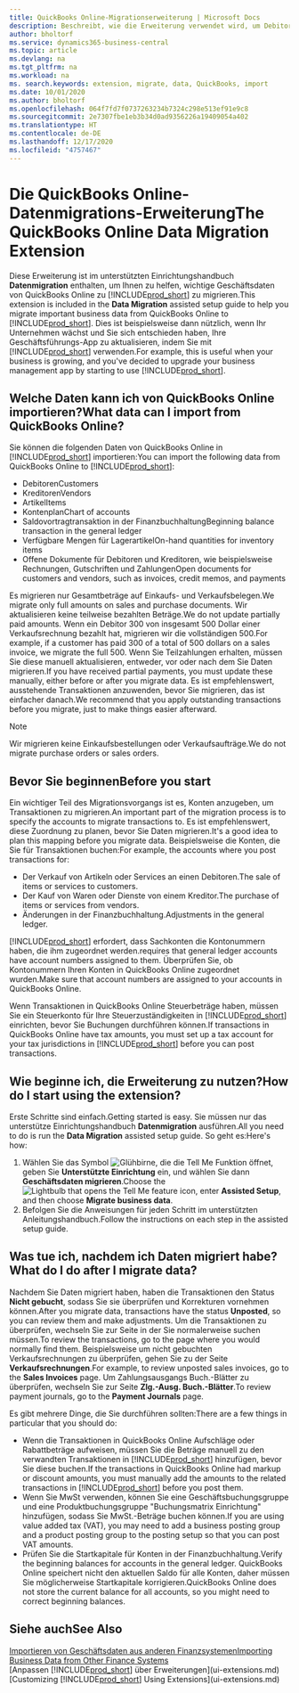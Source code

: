 ```yaml
---
title: QuickBooks Online-Migrationserweiterung | Microsoft Docs
description: Beschreibt, wie die Erweiterung verwendet wird, um Debitoren, Kreditoren, Artikel und Konten aus QuickBooks Online zu Business Central zu migrieren.
author: bholtorf
ms.service: dynamics365-business-central
ms.topic: article
ms.devlang: na
ms.tgt_pltfrm: na
ms.workload: na
ms. search.keywords: extension, migrate, data, QuickBooks, import
ms.date: 10/01/2020
ms.author: bholtorf
ms.openlocfilehash: 064f7fd7f0737263234b7324c298e513ef91e9c8
ms.sourcegitcommit: 2e7307fbe1eb3b34d0ad9356226a19409054a402
ms.translationtype: HT
ms.contentlocale: de-DE
ms.lasthandoff: 12/17/2020
ms.locfileid: "4757467"
---
```

# <a name="the-quickbooks-online-data-migration-extension"></a><span data-ttu-id="76e5a-103">Die QuickBooks Online-Datenmigrations-Erweiterung</span><span class="sxs-lookup"><span data-stu-id="76e5a-103">The QuickBooks Online Data Migration Extension</span></span>

<span data-ttu-id="76e5a-104">Diese Erweiterung ist im unterstützten Einrichtungshandbuch **Datenmigration** enthalten, um Ihnen zu helfen, wichtige Geschäftsdaten von QuickBooks Online zu [!INCLUDE[prod_short](includes/prod_short.md)] zu migrieren.</span><span class="sxs-lookup"><span data-stu-id="76e5a-104">This extension is included in the **Data Migration** assisted setup guide to help you migrate important business data from QuickBooks Online to [!INCLUDE[prod_short](includes/prod_short.md)].</span></span> <span data-ttu-id="76e5a-105">Dies ist beispielsweise dann nützlich, wenn Ihr Unternehmen wächst und Sie sich entschieden haben, Ihre Geschäftsführungs-App zu aktualisieren, indem Sie mit [!INCLUDE[prod_short](includes/prod_short.md)] verwenden.</span><span class="sxs-lookup"><span data-stu-id="76e5a-105">For example, this is useful when your business is growing, and you've decided to upgrade your business management app by starting to use [!INCLUDE[prod_short](includes/prod_short.md)].</span></span>

## <a name="what-data-can-i-import-from-quickbooks-online"></a><span data-ttu-id="76e5a-106">Welche Daten kann ich von QuickBooks Online importieren?</span><span class="sxs-lookup"><span data-stu-id="76e5a-106">What data can I import from QuickBooks Online?</span></span>

<span data-ttu-id="76e5a-107">Sie können die folgenden Daten von QuickBooks Online in [!INCLUDE[prod_short](includes/prod_short.md)] importieren:</span><span class="sxs-lookup"><span data-stu-id="76e5a-107">You can import the following data from QuickBooks Online to [!INCLUDE[prod_short](includes/prod_short.md)]:</span></span>  

* <span data-ttu-id="76e5a-108">Debitoren</span><span class="sxs-lookup"><span data-stu-id="76e5a-108">Customers</span></span>
* <span data-ttu-id="76e5a-109">Kreditoren</span><span class="sxs-lookup"><span data-stu-id="76e5a-109">Vendors</span></span>
* <span data-ttu-id="76e5a-110">Artikel</span><span class="sxs-lookup"><span data-stu-id="76e5a-110">Items</span></span>
* <span data-ttu-id="76e5a-111">Kontenplan</span><span class="sxs-lookup"><span data-stu-id="76e5a-111">Chart of accounts</span></span>
* <span data-ttu-id="76e5a-112">Saldovortragtransaktion in der Finanzbuchhaltung</span><span class="sxs-lookup"><span data-stu-id="76e5a-112">Beginning balance transaction in the general ledger</span></span>
* <span data-ttu-id="76e5a-113">Verfügbare Mengen für Lagerartikel</span><span class="sxs-lookup"><span data-stu-id="76e5a-113">On-hand quantities for inventory items</span></span>
* <span data-ttu-id="76e5a-114">Offene Dokumente für Debitoren und Kreditoren, wie beispielsweise Rechnungen, Gutschriften und Zahlungen</span><span class="sxs-lookup"><span data-stu-id="76e5a-114">Open documents for customers and vendors, such as invoices, credit memos, and payments</span></span>

<span data-ttu-id="76e5a-115">Es migrieren nur Gesamtbeträge auf Einkaufs- und Verkaufsbelegen.</span><span class="sxs-lookup"><span data-stu-id="76e5a-115">We migrate only full amounts on sales and purchase documents.</span></span> <span data-ttu-id="76e5a-116">Wir aktualisieren keine teilweise bezahlten Beträge.</span><span class="sxs-lookup"><span data-stu-id="76e5a-116">We do not update partially paid amounts.</span></span> <span data-ttu-id="76e5a-117">Wenn ein Debitor 300 von insgesamt 500 Dollar einer Verkaufsrechnung bezahlt hat, migrieren wir die vollständigen 500.</span><span class="sxs-lookup"><span data-stu-id="76e5a-117">For example, if a customer has paid 300 of a total of 500 dollars on a sales invoice, we migrate the full 500.</span></span> <span data-ttu-id="76e5a-118">Wenn Sie Teilzahlungen erhalten, müssen Sie diese manuell aktualisieren, entweder, vor oder nach dem Sie Daten migrieren.</span><span class="sxs-lookup"><span data-stu-id="76e5a-118">If you have received partial payments, you must update these manually, either before or after you migrate data.</span></span> <span data-ttu-id="76e5a-119">Es ist empfehlenswert, ausstehende Transaktionen anzuwenden, bevor Sie migrieren, das ist einfacher danach.</span><span class="sxs-lookup"><span data-stu-id="76e5a-119">We recommend that you apply outstanding transactions before you migrate, just to make things easier afterward.</span></span>

> [!NOTE]  
> <span data-ttu-id="76e5a-120">Wir migrieren keine Einkaufsbestellungen oder Verkaufsaufträge.</span><span class="sxs-lookup"><span data-stu-id="76e5a-120">We do not migrate purchase orders or sales orders.</span></span>

## <a name="before-you-start"></a><span data-ttu-id="76e5a-121">Bevor Sie beginnen</span><span class="sxs-lookup"><span data-stu-id="76e5a-121">Before you start</span></span>

<span data-ttu-id="76e5a-122">Ein wichtiger Teil des Migrationsvorgangs ist es, Konten anzugeben, um Transaktionen zu migrieren.</span><span class="sxs-lookup"><span data-stu-id="76e5a-122">An important part of the migration process is to specify the accounts to migrate transactions to.</span></span> <span data-ttu-id="76e5a-123">Es ist empfehlenswert, diese Zuordnung zu planen, bevor Sie Daten migrieren.</span><span class="sxs-lookup"><span data-stu-id="76e5a-123">It's a good idea to plan this mapping before you migrate data.</span></span> <span data-ttu-id="76e5a-124">Beispielsweise die Konten, die Sie für Transaktionen buchen:</span><span class="sxs-lookup"><span data-stu-id="76e5a-124">For example, the accounts where you post transactions for:</span></span>  

* <span data-ttu-id="76e5a-125">Der Verkauf von Artikeln oder Services an einen Debitoren.</span><span class="sxs-lookup"><span data-stu-id="76e5a-125">The sale of items or services to customers.</span></span>
* <span data-ttu-id="76e5a-126">Der Kauf von Waren oder Dienste von einem Kreditor.</span><span class="sxs-lookup"><span data-stu-id="76e5a-126">The purchase of items or services from vendors.</span></span>  
* <span data-ttu-id="76e5a-127">Änderungen in der Finanzbuchhaltung.</span><span class="sxs-lookup"><span data-stu-id="76e5a-127">Adjustments in the general ledger.</span></span>  

[!INCLUDE[prod_short](includes/prod_short.md)] <span data-ttu-id="76e5a-128">erfordert, dass Sachkonten die Kontonummern haben, die ihm zugeordnet werden.</span><span class="sxs-lookup"><span data-stu-id="76e5a-128">requires that general ledger accounts have account numbers assigned to them.</span></span> <span data-ttu-id="76e5a-129">Überprüfen Sie, ob Kontonummern Ihren Konten in QuickBooks Online zugeordnet wurden.</span><span class="sxs-lookup"><span data-stu-id="76e5a-129">Make sure that account numbers are assigned to your accounts in QuickBooks Online.</span></span>

<span data-ttu-id="76e5a-130">Wenn Transaktionen in QuickBooks Online Steuerbeträge haben, müssen Sie ein Steuerkonto für Ihre Steuerzuständigkeiten in [!INCLUDE[prod_short](includes/prod_short.md)] einrichten, bevor Sie Buchungen durchführen können.</span><span class="sxs-lookup"><span data-stu-id="76e5a-130">If transactions in QuickBooks Online have tax amounts, you must set up a tax account for your tax jurisdictions in [!INCLUDE[prod_short](includes/prod_short.md)] before you can post transactions.</span></span>

## <a name="how-do-i-start-using-the-extension"></a><span data-ttu-id="76e5a-131">Wie beginne ich, die Erweiterung zu nutzen?</span><span class="sxs-lookup"><span data-stu-id="76e5a-131">How do I start using the extension?</span></span>

<span data-ttu-id="76e5a-132">Erste Schritte sind einfach.</span><span class="sxs-lookup"><span data-stu-id="76e5a-132">Getting started is easy.</span></span> <span data-ttu-id="76e5a-133">Sie müssen nur das unterstütze Einrichtungshandbuch **Datenmigration** ausführen.</span><span class="sxs-lookup"><span data-stu-id="76e5a-133">All you need to do is run the **Data Migration** assisted setup guide.</span></span> <span data-ttu-id="76e5a-134">So geht es:</span><span class="sxs-lookup"><span data-stu-id="76e5a-134">Here's how:</span></span>

1. <span data-ttu-id="76e5a-135">Wählen Sie das Symbol ![Glühbirne, die die Tell Me Funktion öffnet](media/ui-search/search_small.png "Was möchten Sie tun?"), geben Sie **Unterstützte Einrichtung** ein, und wählen Sie dann **Geschäftsdaten migrieren**.</span><span class="sxs-lookup"><span data-stu-id="76e5a-135">Choose the ![Lightbulb that opens the Tell Me feature](media/ui-search/search_small.png "Tell me what you want to do") icon, enter **Assisted Setup**, and then choose **Migrate business data**.</span></span>
2. <span data-ttu-id="76e5a-136">Befolgen Sie die Anweisungen für jeden Schritt im unterstützten Anleitungshandbuch.</span><span class="sxs-lookup"><span data-stu-id="76e5a-136">Follow the instructions on each step in the assisted setup guide.</span></span>

## <a name="what-do-i-do-after-i-migrate-data"></a><span data-ttu-id="76e5a-137">Was tue ich, nachdem ich Daten migriert habe?</span><span class="sxs-lookup"><span data-stu-id="76e5a-137">What do I do after I migrate data?</span></span>

<span data-ttu-id="76e5a-138">Nachdem Sie Daten migriert haben, haben die Transaktionen den Status **Nicht gebucht**, sodass Sie sie überprüfen und Korrekturen vornehmen können.</span><span class="sxs-lookup"><span data-stu-id="76e5a-138">After you migrate data, transactions have the status **Unposted**, so you can review them and make adjustments.</span></span> <span data-ttu-id="76e5a-139">Um die Transaktionen zu überprüfen, wechseln Sie zur Seite in der Sie normalerweise suchen müssen.</span><span class="sxs-lookup"><span data-stu-id="76e5a-139">To review the transactions, go to the page where you would normally find them.</span></span> <span data-ttu-id="76e5a-140">Beispielsweise um nicht gebuchten Verkaufsrechnungen zu überprüfen, gehen Sie zu der Seite **Verkaufsrechnungen**.</span><span class="sxs-lookup"><span data-stu-id="76e5a-140">For example, to review unposted sales invoices, go to the **Sales Invoices** page.</span></span> <span data-ttu-id="76e5a-141">Um Zahlungsausgangs Buch.-Blätter zu überprüfen, wechseln Sie zur Seite **Zlg.-Ausg. Buch.-Blätter**.</span><span class="sxs-lookup"><span data-stu-id="76e5a-141">To review payment journals, go to the **Payment Journals** page.</span></span>  

<span data-ttu-id="76e5a-142">Es gibt mehrere Dinge, die Sie durchführen sollten:</span><span class="sxs-lookup"><span data-stu-id="76e5a-142">There are a few things in particular that you should do:</span></span>

* <span data-ttu-id="76e5a-143">Wenn die Transaktionen in QuickBooks Online Aufschläge oder Rabattbeträge aufweisen, müssen Sie die Beträge manuell zu den verwandten Transaktionen in [!INCLUDE[prod_short](includes/prod_short.md)] hinzufügen, bevor Sie diese buchen.</span><span class="sxs-lookup"><span data-stu-id="76e5a-143">If the transactions in QuickBooks Online had markup or discount amounts, you must manually add the amounts to the related transactions in [!INCLUDE[prod_short](includes/prod_short.md)] before you post them.</span></span>
* <span data-ttu-id="76e5a-144">Wenn Sie MwSt verwenden, können Sie eine Geschäftsbuchungsgruppe und eine Produktbuchungsgruppe "Buchungsmatrix Einrichtung" hinzufügen, sodass Sie MwSt.-Beträge buchen können.</span><span class="sxs-lookup"><span data-stu-id="76e5a-144">If you are using value added tax (VAT), you may need to add a business posting group and a product posting group to the posting setup so that you can post VAT amounts.</span></span>
* <span data-ttu-id="76e5a-145">Prüfen Sie die Startkapitale für Konten in der Finanzbuchhaltung.</span><span class="sxs-lookup"><span data-stu-id="76e5a-145">Verify the beginning balances for accounts in the general ledger.</span></span> <span data-ttu-id="76e5a-146">QuickBooks Online speichert nicht den aktuellen Saldo für alle Konten, daher müssen Sie möglicherweise Startkapitale korrigieren.</span><span class="sxs-lookup"><span data-stu-id="76e5a-146">QuickBooks Online does not store the current balance for all accounts, so you might need to correct beginning balances.</span></span>

## <a name="see-also"></a><span data-ttu-id="76e5a-147">Siehe auch</span><span class="sxs-lookup"><span data-stu-id="76e5a-147">See Also</span></span>

[<span data-ttu-id="76e5a-148">Importieren von Geschäftsdaten aus anderen Finanzsystemen</span><span class="sxs-lookup"><span data-stu-id="76e5a-148">Importing Business Data from Other Finance Systems</span></span>](across-import-data-configuration-packages.md)  
<span data-ttu-id="76e5a-149">[Anpassen [!INCLUDE[prod_short](includes/prod_short.md)] über Erweiterungen](ui-extensions.md)</span><span class="sxs-lookup"><span data-stu-id="76e5a-149">[Customizing [!INCLUDE[prod_short](includes/prod_short.md)] Using Extensions](ui-extensions.md)</span></span>  
